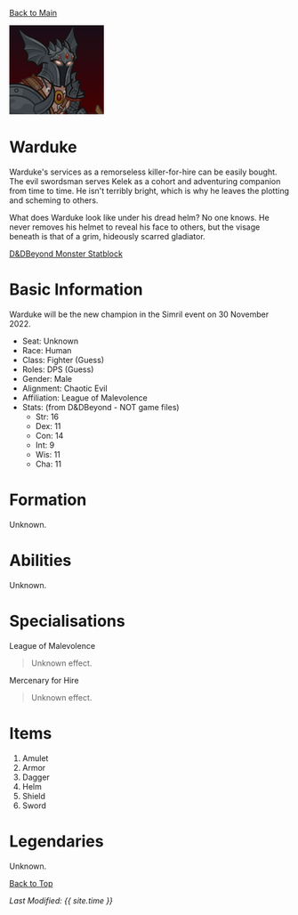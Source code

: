 [Back to Main](index.md)

![Profile Picture](images/profile_warduke.png)
# Warduke
Warduke's services as a remorseless killer-for-hire can be easily bought. The evil swordsman serves Kelek as a cohort and adventuring companion from time to time. He isn't terribly bright, which is why he leaves the plotting and scheming to others.

What does Warduke look like under his dread helm? No one knows. He never removes his helmet to reveal his face to others, but the visage beneath is that of a grim, hideously scarred gladiator.

[D&DBeyond Monster Statblock](https://www.dndbeyond.com/monsters/1979813-warduke)

# Basic Information
Warduke will be the new champion in the Simril event on 30 November 2022.

* Seat: Unknown
* Race: Human
* Class: Fighter (Guess)
* Roles: DPS (Guess)
* Gender: Male
* Alignment: Chaotic Evil
* Affiliation: League of Malevolence
* Stats: (from D&DBeyond - NOT game files)
  * Str: 16
  * Dex: 11
  * Con: 14
  * Int: 9
  * Wis: 11
  * Cha: 11

# Formation
Unknown.
<!-- Uncomment once formation is available. -->
<!-- ![Formation Layout](images/formation_warduke.png) -->

# Abilities
Unknown.

# Specialisations

League of Malevolence
> Unknown effect.

Mercenary for Hire
> Unknown effect.

# Items

1. Amulet
2. Armor
3. Dagger
4. Helm
5. Shield
6. Sword

# Legendaries
Unknown.

[Back to Top](#top)

*Last Modified: {{ site.time }}*
